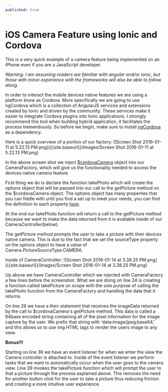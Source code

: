 ```yaml
---
published: true
---
```




# iOS Camera Feature using Ionic and Cordova #
This is a very quick example of a camera feature being implemented on an iPhone even if you are a JavaScript developer.

_Warning: I am assuming readers are familiar with angular and/or ionic, but those with minor experience with the frameworks will also be able to follow along._

In order to interact the mobile devices native features we are using a platform know as Cordova. More specifically we are going to use ngCordova which is a collection of AngularJS services and extensions created by Ionic and driven by the community. These services make it easier to integrate Cordova plugins into Ionic applications. I strongly recommend this tool when building hybrid application, it facilitates the process tremendously. So before we begin, make sure to install [ngCordova](http://ngcordova.com/) as a dependency.

Here is a quick overview of a portion of our factory:
![Screen Shot 2016-01-11 at 5.22.13 PM.png]({{site.baseurl}}/images/Screen Shot 2016-01-11 at 5.22.13 PM.png)

In the above screen shot we inject [$cordovaCamera](http://ngcordova.com/docs/plugins/camera/) object into our CameraFactory, which will give us the functionality needed to access the devices native camera feature.

First thing we do is declare the function takePhoto which will create the options object that will be passed into our call to the getPicture method on the $cordovaCamera object. The options object has many properties that you can fiddle with until you find a set up to meet your needs, you can find the definition to each property [here](http://ngcordova.com/docs/plugins/camera/).

At the end our takePhoto function will return a call to the getPicture method because we want to make the data returned from it is available inside of our CameraController(below).

The getPicture method prompts the user to take a picture with their devices native camera. This is due to the fact that we set the sourceType property on the options object to have a value of Camera.PictureSourceType.CAMERA.

 Inside of CameraController: 
![Screen Shot 2016-01-14 at 3.38.25 PM.png]({{site.baseurl}}/images/Screen Shot 2016-01-14 at 3.38.25 PM.png)

Up above we have CameraController which we injected with CameraFactory a few lines before the screenshot. What we are doing on line 24 is creating a function called takePicture on scope with the sole purpose of calling the takePhoto function from the CameraFactory and handling the data that it returns. 

On line 26 we have a then statement that receives the imageData returned by the call to $cordovaCamera's getPicture method. This data is called a 64base encoded string containing all of the pixel information for the image capture by the user. We prefix that string with 'data:image/jpeg;base64,' and this allows us to use img HTML tags to render the users image to any view.


**Bonus!!!**

Starting on line 36 we have an event listener for when we enter the view the Camera controller is attached to. Inside of the event listener we perform tasks that we want to automatically occur when the user goes to the camera view. Line 39 invokes the takePicture function which will prompt the user to that a picture through the process explained above. This removes the need for another button click for the user to take a picture thus reducing friction and creating a more intuitive user experience.

